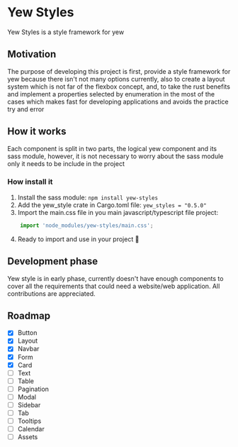 # Yew Styles
Yew Styles is a style framework for yew

## Motivation
The purpose of developing this project is first,
provide a style framework for yew because there isn't not many options currently,
also to create a layout system which is not far of the flexbox concept, and,
to take the rust benefits and implement a properties selected by enumeration
in the most of the cases which makes fast for developing applications and avoids the practice try and error

## How it works
Each component is split in two parts, the logical yew component and its sass module,
however, it is not necessary to worry about the sass module only it needs to be include in the project

### How install it
1. Install the sass module: `npm install yew-styles`
2. Add the yew_style crate in Cargo.toml file: `yew_styles = "0.5.0"`
3. Import the main.css file in you main javascript/typescript file project: 
```typescript
    import 'node_modules/yew-styles/main.css';
```
4. Ready to import and use in your project 🚀

## Development phase
Yew style is in early phase, currently doesn't have enough components to cover all the requirements that could need a website/web application.
All contributions are appreciated.

## Roadmap

- [x] Button 
- [x] Layout
- [x] Navbar
- [x] Form
- [x] Card
- [ ] Text
- [ ] Table
- [ ] Pagination
- [ ] Modal
- [ ] Sidebar
- [ ] Tab
- [ ] Tooltips
- [ ] Calendar
- [ ] Assets